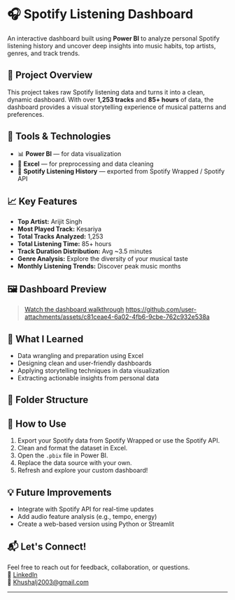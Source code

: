 # 🎧 Spotify Listening Dashboard

An interactive dashboard built using **Power BI** to analyze personal Spotify listening history and uncover deep insights into music habits, top artists, genres, and track trends.

## 📌 Project Overview

This project takes raw Spotify listening data and turns it into a clean, dynamic dashboard. With over **1,253 tracks** and **85+ hours** of data, the dashboard provides a visual storytelling experience of musical patterns and preferences.

## 🧰 Tools & Technologies
- 📊 **Power BI** — for data visualization
- 📂 **Excel** — for preprocessing and data cleaning
- 🎵 **Spotify Listening History** — exported from Spotify Wrapped / Spotify API

## 📈 Key Features
- **Top Artist:** Arijit Singh  
- **Most Played Track:** Kesariya  
- **Total Tracks Analyzed:** 1,253  
- **Total Listening Time:** 85+ hours  
- **Track Duration Distribution:** Avg ~3.5 minutes  
- **Genre Analysis:** Explore the diversity of your musical taste  
- **Monthly Listening Trends:** Discover peak music months

## 🖼️ Dashboard Preview

> [Watch the dashboard walkthrough](#) https://github.com/user-attachments/assets/c81ceae4-6a02-4fb6-9cbe-762c932e538a

## 🧠 What I Learned
- Data wrangling and preparation using Excel
- Designing clean and user-friendly dashboards
- Applying storytelling techniques in data visualization
- Extracting actionable insights from personal data

## 📁 Folder Structure


## 🚀 How to Use
1. Export your Spotify data from Spotify Wrapped or use the Spotify API.
2. Clean and format the dataset in Excel.
3. Open the `.pbix` file in Power BI.
4. Replace the data source with your own.
5. Refresh and explore your custom dashboard!

## 💡 Future Improvements
- Integrate with Spotify API for real-time updates
- Add audio feature analysis (e.g., tempo, energy)
- Create a web-based version using Python or Streamlit

## 📬 Let's Connect!
Feel free to reach out for feedback, collaboration, or questions.  
🔗 [LinkedIn](https://www.linkedin.com/in/khushal-joshi728/)  
📧 Khushalj2003@gmail.com

---




